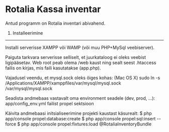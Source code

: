Rotalia Kassa inventar
======================

Antud programm on Rotalia inventari abivahend.

1) Installeerimine
------------------

Installi serverisse XAMPP või WAMP (või muu PHP+MySql veebiserver).

Paiguta tarkvara serverisse selliselt, et juurkataloog ei oleks veebist ligipääsetav.
Web root peab olema /web kaust ning sealt seest .htaccess failis on kirjas, mis faili kasutatakse (app.php).

Vajadusel veendu, et mysql.sock oleks õiges kohas:
(Mac OS X) sudo ln -s /Applications/XAMPP/xamppfiles/var/mysql/mysql.sock /var/mysql/mysql.sock

Seadista andmebaas vastavalt oma environment seadele (dev, prod, ...):
app/config_env.yml failist propel sektsioon

Käivita andmebaasi initsialiseerimine projekti kaustast käsurealt:
$ php app/console propel:database:create
$ php app/console propel:sql:insert --force
$ php app/console propel:fixtures:load @RotaliaInventoryBundle
